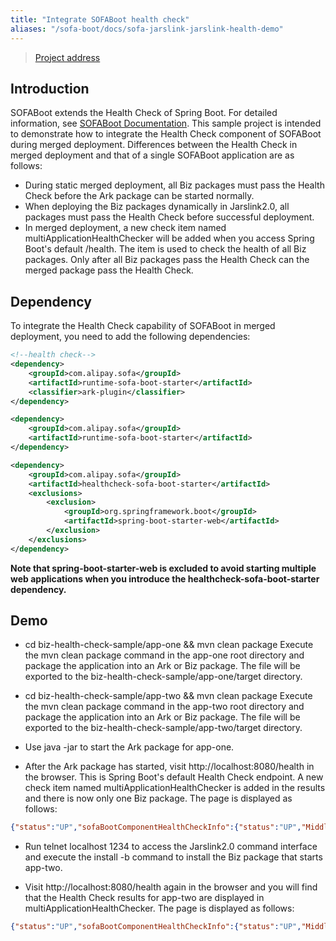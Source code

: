 ```yaml
---
title: "Integrate SOFABoot health check"
aliases: "/sofa-boot/docs/sofa-jarslink-jarslink-health-demo"
---
```


> [Project address](https://github.com/sofastack/sofa-jarslink/tree/master/sofa-jarslink-samples/biz-health-check-sample)

## Introduction
SOFABoot extends the Health Check of Spring Boot. For detailed information, see [SOFABoot Documentation](../health-check). This sample project is intended to demonstrate how to integrate the Health Check component of SOFABoot during merged deployment. Differences between the Health Check in merged deployment and that of a single SOFABoot application are as follows:
+ During static merged deployment, all Biz packages must pass the Health Check before the Ark package can be started normally.
+ When deploying the Biz packages dynamically in Jarslink2.0, all packages must pass the Health Check before successful deployment.
+ In merged deployment, a new check item named multiApplicationHealthChecker will be added when you access Spring Boot's default /health. The item is used to check the health of all Biz packages. Only after all Biz packages pass the Health Check can the merged package pass the Health Check.

## Dependency
To integrate the Health Check capability of SOFABoot in merged deployment, you need to add the following dependencies:
```xml
<!--health check-->
<dependency>
    <groupId>com.alipay.sofa</groupId>
    <artifactId>runtime-sofa-boot-starter</artifactId>
    <classifier>ark-plugin</classifier>
</dependency>

<dependency>
    <groupId>com.alipay.sofa</groupId>
    <artifactId>runtime-sofa-boot-starter</artifactId>
</dependency>

<dependency>
    <groupId>com.alipay.sofa</groupId>
    <artifactId>healthcheck-sofa-boot-starter</artifactId>
    <exclusions>
        <exclusion>
            <groupId>org.springframework.boot</groupId>
            <artifactId>spring-boot-starter-web</artifactId>
        </exclusion>
    </exclusions>
</dependency>
```

**Note that spring-boot-starter-web is excluded to avoid starting multiple web applications when you introduce the healthcheck-sofa-boot-starter dependency.**

## Demo
+ cd biz-health-check-sample/app-one && mvn clean package
Execute the mvn clean package command in the app-one root directory and package the application into an Ark or Biz package. The file will be exported to the biz-health-check-sample/app-one/target directory.

+ cd biz-health-check-sample/app-two && mvn clean package
Execute the mvn clean package command in the app-two root directory and package the application into an Ark or Biz package. The file will be exported to the biz-health-check-sample/app-two/target directory.

+ Use java -jar to start the Ark package for app-one.

+ After the Ark package has started, visit http://localhost:8080/health in the browser. This is Spring Boot's default Health Check endpoint. A new check item named multiApplicationHealthChecker is added in the results and there is now only one Biz package. The page is displayed as follows:
```json
{"status":"UP","sofaBootComponentHealthCheckInfo":{"status":"UP","Middleware":{"RUNTIME-COMPONENT":{"status":"UP"}}},"springContextHealthCheckInfo":{"status":"UP"},"multiApplicationHealthChecker":{"status":"UP","Biz: app-one:1.0.0 health check":"passed"},"diskSpace":{"status":"UP","total":249769230336,"free":124531359744,"threshold":10485760}}
```

+ Run telnet localhost 1234 to access the Jarslink2.0 command interface and execute the install -b command to install the Biz package that starts app-two.

+ Visit http://localhost:8080/health again in the browser and you will find that the Health Check results for app-two are displayed in multiApplicationHealthChecker. The page is displayed as follows:
```json
{"status":"UP","sofaBootComponentHealthCheckInfo":{"status":"UP","Middleware":{"RUNTIME-COMPONENT":{"status":"UP"}}},"springContextHealthCheckInfo":{"status":"UP"},"multiApplicationHealthChecker":{"status":"UP","Biz: app-one:1.0.0 health check":"passed","Biz: app-two:1.0.0 health check":"passed"},"diskSpace":{"status":"UP","total":249769230336,"free":124521283584,"threshold":10485760}}
```
